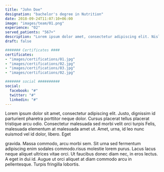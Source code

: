 ```yaml
---
title: "John Doe"
designation: "bachelor's degree in Nutrition"
date: 2018-09-24T11:07:10+06:00
image: "images/team/01.png"
experience: "02"
served_patients: "567+"
description: "Lorem ipsum dolor amet, consectetur adipiscing elit. Nisl diam pellentesque morbi molestie nisi, porttitor eget vitae."
draft: false

####### Certificates ####
certificates:
- "images/certifications/01.jpg"
- "images/certifications/02.jpg"
- "images/certifications/03.jpg"
- "images/certifications/02.jpg"

####### social ##########
social:
  facebook: "#"
  twitter: "#"
  linkedin: "#"
---
```


Lorem ipsum dolor sit amet, consectetur adipiscing elit. Justo, dignissim id parturient pharetra porttitor neque dolor. Cursus placerat tellus placerat tristique arcu odio. Consectetur malesuada sed morbi velit orci turpis Felis, malesuada elementum at malesuada amet ut. Amet, urna, id leo nunc euismod vel id dolor, libero. Eget

gravida. Massa commodo, arcu morbi sem. Sit urna sed fermentum adipiscing enim sodales commodo.risus molestie lorem purus. Lacus lacus neque aliquet ultrices vitae orci. Ut faucibus donec diam nec, in eros lectus. A eget in dui id. Augue ut orci aliquet at diam commodo arcu in pellentesque. Turpis fringilla lobortis.